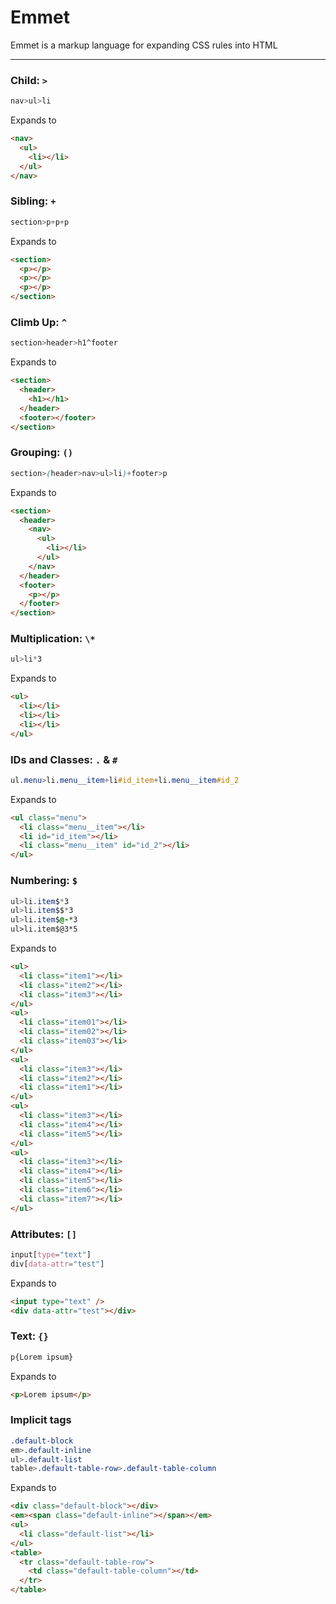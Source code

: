 # Emmet

Emmet is a markup language for expanding CSS rules into
HTML

---

### Child: `>`

```css
nav>ul>li
```
Expands to

```html
<nav>
  <ul>
    <li></li>
  </ul>
</nav>
```

### Sibling: `+`

```css
section>p+p+p
```
Expands to

```html
<section>
  <p></p>
  <p></p>
  <p></p>
</section>
```

### Climb Up: `^`

```css
section>header>h1^footer
```
Expands to


```html
<section>
  <header>
    <h1></h1>
  </header>
  <footer></footer>
</section>
```

### Grouping: `()`

```css
section>(header>nav>ul>li)+footer>p
```
Expands to

```html
<section>
  <header>
    <nav>
      <ul>
        <li></li>
      </ul>
    </nav>
  </header>
  <footer>
    <p></p>
  </footer>
</section>
```

### Multiplication: `\*`

```css
ul>li*3
```
Expands to

```html
<ul>
  <li></li>
  <li></li>
  <li></li>
</ul>
```

### IDs and Classes: `.` & `#`

```css
ul.menu>li.menu__item+li#id_item+li.menu__item#id_2
```
Expands to

```html
<ul class="menu">
  <li class="menu__item"></li>
  <li id="id_item"></li>
  <li class="menu__item" id="id_2"></li>
</ul>
```

### Numbering: `$`

```css
ul>li.item$*3
ul>li.item$$*3
ul>li.item$@-*3
ul>li.item$@3*5
```
Expands to

```html
<ul>
  <li class="item1"></li>
  <li class="item2"></li>
  <li class="item3"></li>
</ul>
<ul>
  <li class="item01"></li>
  <li class="item02"></li>
  <li class="item03"></li>
</ul>
<ul>
  <li class="item3"></li>
  <li class="item2"></li>
  <li class="item1"></li>
</ul>
<ul>
  <li class="item3"></li>
  <li class="item4"></li>
  <li class="item5"></li>
</ul>
<ul>
  <li class="item3"></li>
  <li class="item4"></li>
  <li class="item5"></li>
  <li class="item6"></li>
  <li class="item7"></li>
</ul>
```

### Attributes: `[]`

```css
input[type="text"]
div[data-attr="test"]
```
Expands to

```html
<input type="text" />
<div data-attr="test"></div>
```

### Text: `{}`

```css
p{Lorem ipsum}
```
Expands to

```html
<p>Lorem ipsum</p>
```

### Implicit tags

```css
.default-block
em>.default-inline
ul>.default-list
table>.default-table-row>.default-table-column
```
Expands to

```html
<div class="default-block"></div>
<em><span class="default-inline"></span></em>
<ul>
  <li class="default-list"></li>
</ul>
<table>
  <tr class="default-table-row">
    <td class="default-table-column"></td>
  </tr>
</table>
```
